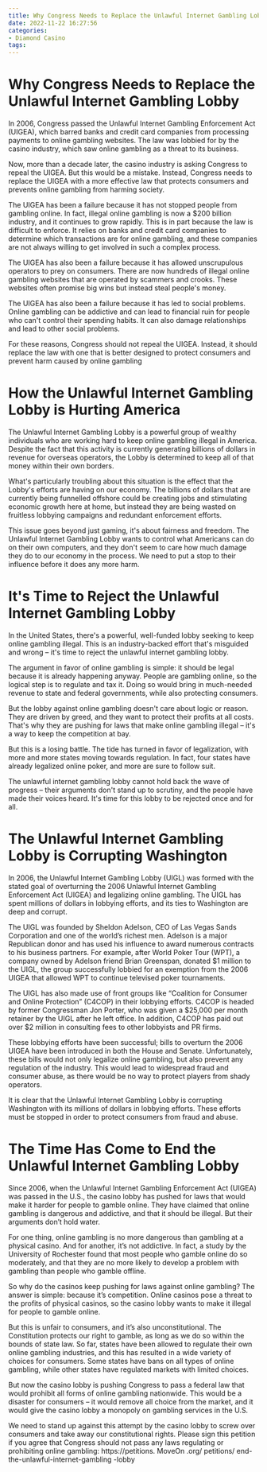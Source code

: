 ```yaml
---
title: Why Congress Needs to Replace the Unlawful Internet Gambling Lobby
date: 2022-11-22 16:27:56
categories:
- Diamond Casino
tags:
---
```



#  Why Congress Needs to Replace the Unlawful Internet Gambling Lobby

In 2006, Congress passed the Unlawful Internet Gambling Enforcement Act (UIGEA), which barred banks and credit card companies from processing payments to online gambling websites. The law was lobbied for by the casino industry, which saw online gambling as a threat to its business.

Now, more than a decade later, the casino industry is asking Congress to repeal the UIGEA. But this would be a mistake. Instead, Congress needs to replace the UIGEA with a more effective law that protects consumers and prevents online gambling from harming society.

The UIGEA has been a failure because it has not stopped people from gambling online. In fact, illegal online gambling is now a $200 billion industry, and it continues to grow rapidly. This is in part because the law is difficult to enforce. It relies on banks and credit card companies to determine which transactions are for online gambling, and these companies are not always willing to get involved in such a complex process.

The UIGEA has also been a failure because it has allowed unscrupulous operators to prey on consumers. There are now hundreds of illegal online gambling websites that are operated by scammers and crooks. These websites often promise big wins but instead steal people's money.

The UIGEA has also been a failure because it has led to social problems. Online gambling can be addictive and can lead to financial ruin for people who can't control their spending habits. It can also damage relationships and lead to other social problems.

For these reasons, Congress should not repeal the UIGEA. Instead, it should replace the law with one that is better designed to protect consumers and prevent harm caused by online gambling

#  How the Unlawful Internet Gambling Lobby is Hurting America

The Unlawful Internet Gambling Lobby is a powerful group of wealthy individuals who are working hard to keep online gambling illegal in America. Despite the fact that this activity is currently generating billions of dollars in revenue for overseas operators, the Lobby is determined to keep all of that money within their own borders.

What's particularly troubling about this situation is the effect that the Lobby's efforts are having on our economy. The billions of dollars that are currently being funnelled offshore could be creating jobs and stimulating economic growth here at home, but instead they are being wasted on fruitless lobbying campaigns and redundant enforcement efforts.

This issue goes beyond just gaming, it's about fairness and freedom. The Unlawful Internet Gambling Lobby wants to control what Americans can do on their own computers, and they don't seem to care how much damage they do to our economy in the process. We need to put a stop to their influence before it does any more harm.

#  It's Time to Reject the Unlawful Internet Gambling Lobby

In the United States, there's a powerful, well-funded lobby seeking to keep online gambling illegal. This is an industry-backed effort that's misguided and wrong – it's time to reject the unlawful internet gambling lobby.

The argument in favor of online gambling is simple: it should be legal because it is already happening anyway. People are gambling online, so the logical step is to regulate and tax it. Doing so would bring in much-needed revenue to state and federal governments, while also protecting consumers.

But the lobby against online gambling doesn't care about logic or reason. They are driven by greed, and they want to protect their profits at all costs. That's why they are pushing for laws that make online gambling illegal – it's a way to keep the competition at bay.

But this is a losing battle. The tide has turned in favor of legalization, with more and more states moving towards regulation. In fact, four states have already legalized online poker, and more are sure to follow suit.

The unlawful internet gambling lobby cannot hold back the wave of progress – their arguments don't stand up to scrutiny, and the people have made their voices heard. It's time for this lobby to be rejected once and for all.

#  The Unlawful Internet Gambling Lobby is Corrupting Washington

In 2006, the Unlawful Internet Gambling Lobby (UIGL) was formed with the stated goal of overturning the 2006 Unlawful Internet Gambling Enforcement Act (UIGEA) and legalizing online gambling. The UIGL has spent millions of dollars in lobbying efforts, and its ties to Washington are deep and corrupt.

The UIGL was founded by Sheldon Adelson, CEO of Las Vegas Sands Corporation and one of the world’s richest men. Adelson is a major Republican donor and has used his influence to award numerous contracts to his business partners. For example, after World Poker Tour (WPT), a company owned by Adelson friend Brian Greenspan, donated $1 million to the UIGL, the group successfully lobbied for an exemption from the 2006 UIGEA that allowed WPT to continue televised poker tournaments.

The UIGL has also made use of front groups like “Coalition for Consumer and Online Protection” (C4COP) in their lobbying efforts. C4COP is headed by former Congressman Jon Porter, who was given a $25,000 per month retainer by the UIGL after he left office. In addition, C4COP has paid out over $2 million in consulting fees to other lobbyists and PR firms.

These lobbying efforts have been successful; bills to overturn the 2006 UIGEA have been introduced in both the House and Senate. Unfortunately, these bills would not only legalize online gambling, but also prevent any regulation of the industry. This would lead to widespread fraud and consumer abuse, as there would be no way to protect players from shady operators.

It is clear that the Unlawful Internet Gambling Lobby is corrupting Washington with its millions of dollars in lobbying efforts. These efforts must be stopped in order to protect consumers from fraud and abuse.

#  The Time Has Come to End the Unlawful Internet Gambling Lobby

Since 2006, when the Unlawful Internet Gambling Enforcement Act (UIGEA) was passed in the U.S., the casino lobby has pushed for laws that would make it harder for people to gamble online. They have claimed that online gambling is dangerous and addictive, and that it should be illegal. But their arguments don’t hold water.

For one thing, online gambling is no more dangerous than gambling at a physical casino. And for another, it’s not addictive. In fact, a study by the University of Rochester found that most people who gamble online do so moderately, and that they are no more likely to develop a problem with gambling than people who gamble offline.

So why do the casinos keep pushing for laws against online gambling? The answer is simple: because it’s competition. Online casinos pose a threat to the profits of physical casinos, so the casino lobby wants to make it illegal for people to gamble online.

But this is unfair to consumers, and it’s also unconstitutional. The Constitution protects our right to gamble, as long as we do so within the bounds of state law. So far, states have been allowed to regulate their own online gambling industries, and this has resulted in a wide variety of choices for consumers. Some states have bans on all types of online gambling, while other states have regulated markets with limited choices.

But now the casino lobby is pushing Congress to pass a federal law that would prohibit all forms of online gambling nationwide. This would be a disaster for consumers – it would remove all choice from the market, and it would give the casino lobby a monopoly on gambling services in the U.S.

We need to stand up against this attempt by the casino lobby to screw over consumers and take away our constitutional rights. Please sign this petition if you agree that Congress should not pass any laws regulating or prohibiting online gambling: https://petitions. MoveOn .org/ petitions/ end-the-unlawful-internet-gambling -lobby